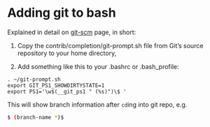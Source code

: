 # Adding git to bash

Explained in detail on [git-scm](https://git-scm.com/book/en/v2/Appendix-A%3A-Git-in-Other-Environments-Git-in-Bash) page, in short:

1) Copy the contrib/completion/git-prompt.sh file from Git’s source repository to your home directory,

2)  Add something like this to your .bashrc or .bash_profile:

```
. ~/git-prompt.sh
export GIT_PS1_SHOWDIRTYSTATE=1
export PS1='\w$(__git_ps1 " (%s)")\$ '
```

This will show branch information after `cd`ing into git repo, e.g.

```sh
$ (branch-name *)$
```
